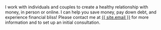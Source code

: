 I work with individuals and couples to create a healthy relationship with money, in person or online. I can help you save money, pay down debt, and experience financial bliss! Please contact me at <a href="mailto:{{ site.email }}" target="">{{ site.email }}</a> for more information and to set up an initial consultation.